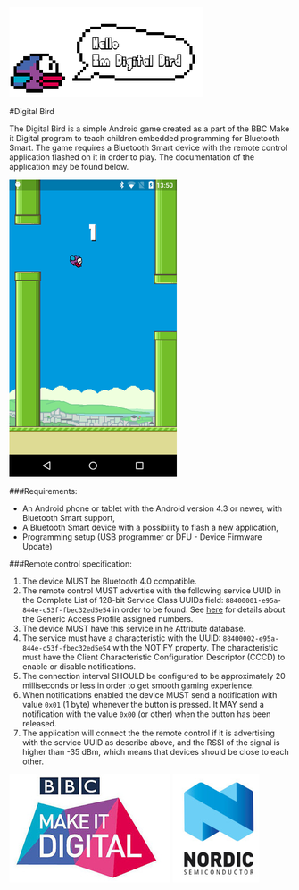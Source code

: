 ![Hello!](images/hello.png)

#Digital Bird

The Digital Bird is a simple Android game created as a part of the BBC Make it Digital program to teach children embedded programming for Bluetooth Smart. The game requires a Bluetooth Smart device with the remote control application flashed on it in order to play. The documentation of the application may be found below.

![Screenshot](images/game.png)

###Requirements:

- An Android phone or tablet with the Android version 4.3 or newer, with Bluetooth Smart support,
- A Bluetooth Smart device with a possibility to flash a new application,
- Programming setup (USB programmer or DFU - Device Firmware Update)

###Remote control specification:

1. The device MUST be Bluetooth 4.0 compatible.
2. The remote control MUST advertise with the following service UUID in the Complete List of 128-bit Service Class UUIDs field: `88400001-e95a-844e-c53f-fbec32ed5e54` in order to be found. See [here](https://www.bluetooth.org/en-us/specification/assigned-numbers/generic-access-profile) for details about the Generic Access Profile assigned numbers.
3. The device MUST have this service in he Attribute database.
4. The service must have a characteristic with the UUID: `88400002-e95a-844e-c53f-fbec32ed5e54` with the NOTIFY property. The characteristic must have the Client Characteristic Configuration Descriptor (CCCD) to enable or disable notifications.
5. The connection interval SHOULD be configured to be approximately 20 milliseconds or less in order to get smooth gaming experience.
6. When notifications enabled the device MUST send a notification with value `0x01` (1 byte) whenever the button is pressed. It MAY send a notification with the value `0x00` (or other) when the button has been released.
7. The application will connect the the remote control if it is advertising with the service UUID as describe above, and the RSSI of the signal is higher than -35 dBm, which means that devices should be close to each other.

[![BBC Make it Digital](images/MakeItDigitalLogo.jpg)](http://www.bbc.co.uk/makeitdigital) [![Nordic Semiconductor](images/NordicSemiconductorLogo.jpg)](http://www.nordicsemi.com)
